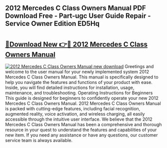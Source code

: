 ## 2012 Mercedes C Class Owners Manual PDF Download Free - Part-ugc User Guide Repair - Service Owner Edition ED5Hq

# <h2><a href="http://cf23670.oget.top/?id=2012+Mercedes+C+Class+Owners+Manual">🔗Download New 👉🔴 2012 Mercedes C Class Owners Manual</a></h2>

[![2012 Mercedes C Class Owners Manual new download](https://i.imgur.com/5g1atiW.png)](http://cf23670.oget.top/?id=2012+Mercedes+C+Class+Owners+Manual)
Greetings and welcome to the user manual for your newly implemented system 2012 Mercedes C Class Owners Manual. This manual is specifically designed to help you navigate the features and functions of your product with ease. Inside, you will find detailed instructions for installation, usage, maintenance, and troubleshooting. Operating Instructions for Beginners This guide is designed for beginners to confidently operate your new 2012 Mercedes C Class Owners Manual. 2012 Mercedes C Class Owners Manual is packed with cutting-edge features, including facial recognition, augmented reality, voice activation, and wireless charging, all easily accessible through the intuitive user interface. We believe that the 2012 Mercedes C Class Owners Manual has been a comprehensive and thorough resource in your quest to understand the features and capabilities of your new item. If you need any assistance or have any questions, our customer service team is always available.
